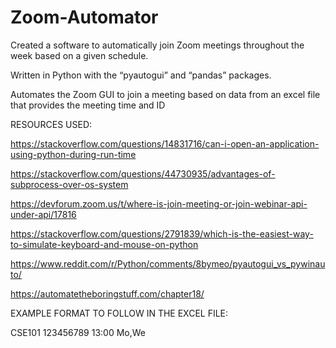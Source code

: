 # Zoom-Automator
Created a software to automatically join Zoom meetings throughout the week based on a given schedule.

Written in Python with the “pyautogui” and “pandas” packages.

Automates the Zoom GUI to join a meeting based on data from an excel file that provides the meeting time and ID

RESOURCES USED:

https://stackoverflow.com/questions/14831716/can-i-open-an-application-using-python-during-run-time

https://stackoverflow.com/questions/44730935/advantages-of-subprocess-over-os-system

https://devforum.zoom.us/t/where-is-join-meeting-or-join-webinar-api-under-api/17816

https://stackoverflow.com/questions/2791839/which-is-the-easiest-way-to-simulate-keyboard-and-mouse-on-python

https://www.reddit.com/r/Python/comments/8bymeo/pyautogui_vs_pywinauto/

https://automatetheboringstuff.com/chapter18/

EXAMPLE FORMAT TO FOLLOW IN THE EXCEL FILE:

CSE101   123456789   13:00   Mo,We 


